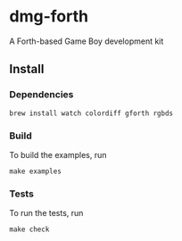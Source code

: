 # dmg-forth

A Forth-based Game Boy development kit

## Install

### Dependencies

```
brew install watch colordiff gforth rgbds
```

### Build

To build the examples, run

```
make examples
```

### Tests

To run the tests, run
```
make check
```
